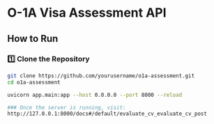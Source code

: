 # O-1A Visa Assessment API

##  How to Run

### 1️⃣ Clone the Repository
```bash
git clone https://github.com/yourusername/o1a-assessment.git
cd o1a-assessment

uvicorn app.main:app --host 0.0.0.0 --port 8000 --reload

### Once the server is running, visit:
http://127.0.0.1:8000/docs#/default/evaluate_cv_evaluate_cv_post
